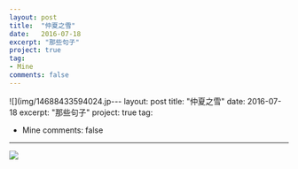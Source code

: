 ```yaml
---
layout: post
title:  "仲夏之雪"
date:   2016-07-18
excerpt: "那些句子"
project: true
tag:
- Mine
comments: false
---
```


![](img/14688433594024.jp---
layout: post
title:  "仲夏之雪"
date:   2016-07-18
excerpt: "那些句子"
project: true
tag:
- Mine
comments: false
---

![](https://lh3.googleusercontent.com/-Rvk6hq5NBDs/V4zFiPIEQ9I/AAAAAAAAABo/rBmkRDrk4Ts/I/14688433594024.jpg)



